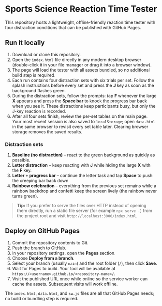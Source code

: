 # Sports Science Reaction Time Tester

This repository hosts a lightweight, offline-friendly reaction time tester with four distraction conditions that can be published with GitHub Pages.

## Run it locally

1. Download or clone this repository.
2. Open the `index.html` file directly in any modern desktop browser (double-click it in your file manager or drag it into a browser window).
3. The page will load the tester with all assets bundled, so no additional build step is required.
4. Each run contains four distraction sets with six trials per set. Follow the splash instructions before every set and press the **J** key as soon as the background flashes green.
5. During the distraction sets, follow the prompts: tap **F** whenever the large **X** appears and press the **Space bar** to knock the progress bar back when you see it. These distractions keep participants busy, but only the J-key reaction is recorded.
6. After all four sets finish, review the per-set tables on the main page. Your most recent session is also saved to `localStorage`; open `data.html` in the same browser to revisit every set table later. Clearing browser storage removes the saved results.

### Distraction sets

1. **Baseline (no distraction)** – react to the green background as quickly as possible.
2. **Letter distraction** – keep reacting with **J** while hiding the large **X** with the **F** key.
3. **Letter + progress bar** – continue the letter task and tap **Space** to push the creeping bar back down.
4. **Rainbow celebration** – everything from the previous set remains while a rainbow backdrop and confetti keep the screen lively (the rainbow never turns green).

> **Tip:** If you prefer to serve the files over HTTP instead of opening them directly, run a static file server (for example `npx serve .`) from the project root and visit `http://localhost:3000/index.html`.

## Deploy on GitHub Pages

1. Commit the repository contents to Git.
2. Push the branch to GitHub.
3. In your repository settings, open the **Pages** section.
4. Choose **Deploy from a branch**.
5. Select your branch (usually `main`) and the root folder (`/`), then click **Save**.
6. Wait for Pages to build. Your tool will be available at `https://<username>.github.io/<repository-name>/`.
7. Visit the published URL once while online so the service worker can cache the assets. Subsequent visits will work offline.

The `index.html`, `data.html`, and `sw.js` files are all that GitHub Pages needs; no build or bundling step is required.
